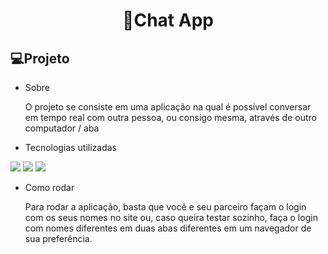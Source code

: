 <h1 align="center"> 📱Chat App</h1>

## 💻Projeto
  - Sobre
    <p>
        O projeto se consiste em uma aplicação na qual é possível conversar em tempo real com outra pessoa, ou consigo mesma, através de outro computador / aba
    </p>
    
  - Tecnologias utilizadas
  <div>
    	<img src="https://img.shields.io/badge/-HTML-0D1117?style=for-the-badge&logo=HTML5&logoColor=&labelColor=0D1117"/>
   	<img src="https://img.shields.io/badge/-CSS-0D1117?style=for-the-badge&logo=CSS3&logoColor=1572B6&labelColor=0D1117"/>
	<img src="https://img.shields.io/badge/-JavaScript-0D1117?style=for-the-badge&logo=JavaScript&logoColor=&labelColor=0D1117"/>
  </div>

  - Como rodar
    <p>
        Para rodar a aplicação, basta que você e seu parceiro façam o login com os seus nomes no site ou, caso queira testar sozinho, faça o login com nomes diferentes em duas abas diferentes em um navegador de sua preferência.
    </p>
